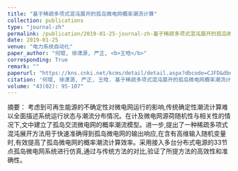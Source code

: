 ```yaml
---
title: "基于稀疏多项式混沌展开的孤岛微电网概率潮流计算"
collection: publications
type: "journal-zh"
permalink: /publication/2019-01-25-journal-zh-基于稀疏多项式混沌展开的孤岛微电网概率潮流计算
date: 2019-01-25
venue: "电力系统自动化"
paper_author: "何琨, 徐潇源, 严正, <b>王晗</b>"
corresponding: True
remark: ""
paperurl: "https://kns.cnki.net/kcms/detail/detail.aspx?dbcode=CJFD&dbname=CJFDLAST2019&filename=DLXT201902009&uniplatform=NZKPT&v=Xe2Oz5HuAVUTgdkiT1vNUXkT-9FuE_whlVWhpY9zMH9Mpni2mMxz0Y4vlAd0SL8b"
citation: '何琨, 徐潇源, 严正, 王晗. 基于稀疏多项式混沌展开的孤岛微电网概率潮流计算[J]. 电力系统自动化, 2019, 43(02): 95-107.'
volume: "43(02): 95-107"
---
```


摘要：
考虑到可再生能源的不确定性对微电网运行的影响,传统确定性潮流计算难以全面描述系统运行状态与潮流分布情况。在计及微电网源荷随机性与相关性的情况下,文中建立了孤岛交流微电网的概率潮流模型。进一步,提出了一种稀疏多项式混沌展开方法用于快速准确得到孤岛微电网的输出响应,在含有高维输入随机变量时,有效提高了孤岛微电网的概率潮流计算效率。采用接入多台分布式电源的33节点孤岛微电网系统进行仿真,通过与传统方法的对比,验证了所提方法的高效性和准确性。 
